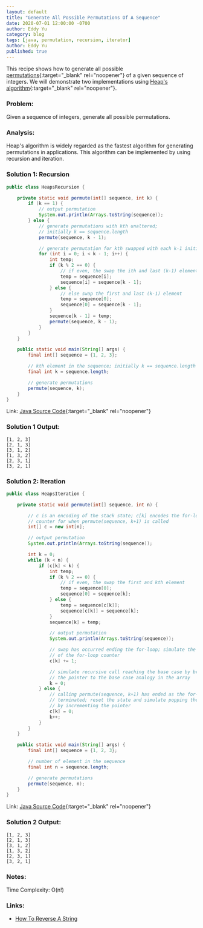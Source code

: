 ```yaml
---
layout: default
title: "Generate All Possible Permutations Of A Sequence"
date: 2020-07-01 12:00:00 -0700
author: Eddy Yu
category: blog
tags: [java, permutation, recursion, iterator]
author: Eddy Yu
published: true
---
```


This recipe shows how to generate all possible 
[permutations](https://en.wikipedia.org/wiki/Permutation#Permutations_in_computing){:target="_blank" rel="noopener"}
of a given sequence of integers. We will demonstrate two implementations using 
[Heap's algorithm](https://en.wikipedia.org/wiki/Heap%27s_algorithm){:target="_blank" rel="noopener"}.

### Problem:
Given a sequence of integers, generate all possible permutations.

### Analysis:
Heap's algorithm is widely regarded as the fastest algorithm for generating
permutations in applications. This algorithm can be implemented by using
recursion and iteration.

### Solution 1: Recursion
```java
public class HeapsRecursion {

    private static void permute(int[] sequence, int k) {
        if (k == 1) {
            // output permutation
            System.out.println(Arrays.toString(sequence));
        } else {
            // generate permutations with kth unaltered;
            // initially k == sequence.length
            permute(sequence, k - 1);

            // generate permutation for kth swapped with each k-1 initial
            for (int i = 0; i < k - 1; i++) {
                int temp;
                if (k % 2 == 0) {
                    // if even, the swap the ith and last (k-1) element
                    temp = sequence[i];
                    sequence[i] = sequence[k - 1];
                } else {
                    // else swap the first and last (k-1) element
                    temp = sequence[0];
                    sequence[0] = sequence[k - 1];
                }
                sequence[k - 1] = temp;
                permute(sequence, k - 1);
            }
        }
    }

    public static void main(String[] args) {
        final int[] sequence = {1, 2, 3};

        // kth element in the sequence; initially k == sequence.length
        final int k = sequence.length;

        // generate permutations
        permute(sequence, k);
    }
}
``` 
Link: [Java Source Code](https://github.com/eddycyu/learnbyexample/blob/master/src/main/java/dev/eddycyu/permutation/HeapsRecursion.java){:target="_blank" rel="noopener"}

### Solution 1 Output:
```
[1, 2, 3]
[2, 1, 3]
[3, 1, 2]
[1, 3, 2]
[2, 3, 1]
[3, 2, 1]
```
### Solution 2: Iteration
```java
public class HeapsIteration {

    private static void permute(int[] sequence, int n) {

        // c is an encoding of the stack state; c[k] encodes the for-loop
        // counter for when permute(sequence, k+1) is called
        int[] c = new int[n];

        // output permutation
        System.out.println(Arrays.toString(sequence));

        int k = 0;
        while (k < n) {
            if (c[k] < k) {
                int temp;
                if (k % 2 == 0) {
                    // if even, the swap the first and kth element
                    temp = sequence[0];
                    sequence[0] = sequence[k];
                } else {
                    temp = sequence[c[k]];
                    sequence[c[k]] = sequence[k];
                }
                sequence[k] = temp;

                // output permutation
                System.out.println(Arrays.toString(sequence));

                // swap has occurred ending the for-loop; simulate the increment
                // of the for-loop counter
                c[k] += 1;

                // simulate recursive call reaching the base case by bringing
                // the pointer to the base case analogy in the array
                k = 0;
            } else {
                // calling permute(sequence, k+1) has ended as the for-loop
                // terminated; reset the state and simulate popping the stack
                // by incrementing the pointer
                c[k] = 0;
                k++;
            }
        }
    }

    public static void main(String[] args) {
        final int[] sequence = {1, 2, 3};

        // number of element in the sequence
        final int n = sequence.length;

        // generate permutations
        permute(sequence, n);
    }
}
``` 
Link: [Java Source Code](https://github.com/eddycyu/learnbyexample/blob/master/src/main/java/dev/eddycyu/permutation/HeapsIteration.java){:target="_blank" rel="noopener"}

### Solution 2 Output:
```
[1, 2, 3]
[2, 1, 3]
[3, 1, 2]
[1, 3, 2]
[2, 3, 1]
[3, 2, 1]
```

### Notes:
Time Complexity: O(n!)

### Links:
* [How To Reverse A String](/blog/how-to-reverse-a-string)

